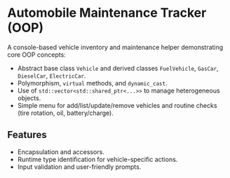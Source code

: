 # Automobile Maintenance Tracker (OOP)

A console-based vehicle inventory and maintenance helper demonstrating core OOP concepts:
- Abstract base class `Vehicle` and derived classes `FuelVehicle`, `GasCar`, `DieselCar`, `ElectricCar`.
- Polymorphism, `virtual` methods, and `dynamic_cast`.
- Use of `std::vector<std::shared_ptr<...>>` to manage heterogeneous objects.
- Simple menu for add/list/update/remove vehicles and routine checks (tire rotation, oil, battery/charge).

## Features
- Encapsulation and accessors.
- Runtime type identification for vehicle-specific actions.
- Input validation and user-friendly prompts.

